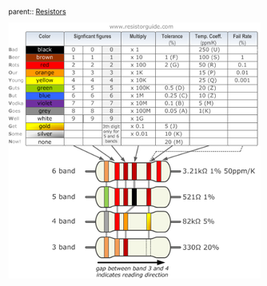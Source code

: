 parent:: [Resistors](Resistors.md)

![](Personal%20Folders/that_marouk_ish/attachments/Pasted%20image%2020221015193010.png)